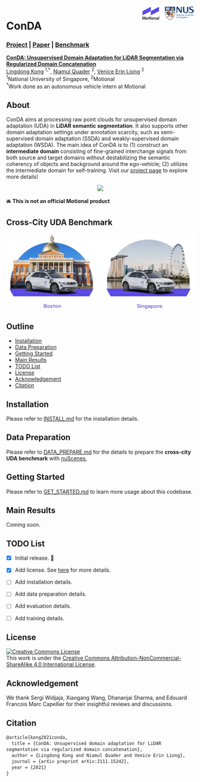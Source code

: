<img src="figs/logo.png" align="right" width="28%">

# ConDA

### [Project](https://ldkong.com/ConDA) | [Paper](https://arxiv.org/abs/2111.15242) | [Benchmark](https://paperswithcode.com/dataset/nuscenes-cross-city-uda)

**[ConDA: Unsupervised Domain Adaptation for LiDAR Segmentation via Regularized Domain Concatenation](https://arxiv.org/abs/2111.15242)**
<br>
[Lingdong Kong](https://scholar.google.com/citations?user=-j1j7TkAAAAJ) <sup>1,\*</sup>,
[Niamul Quader](https://scholar.google.com/citations?user=x-HGzWwAAAAJ) <sup>2</sup>,
[Venice Erin Liong](https://scholar.google.com/citations?user=q3AmlWMAAAAJ) <sup>2</sup>
<br>
<sup>1</sup>National University of Singapore, <sup>2</sup>Motional
<br>
<sup>\*</sup>Work done as an autonomous vehicle intern at Motional

## About

ConDA aims at processing raw point clouds for unsupervised domain adaptation (UDA) in **LiDAR semantic segmentation**. It also supports other domain adaptation settings under annotation scarcity, such as semi-supervised domain adaptation (SSDA) and weakly-supervised domain adaptation (WSDA). The main idea of ConDA is to (1) construct an **intermediate domain** consisting of fine-grained interchange signals from both source and target domains without destabilizing the semantic coherency of objects and background around the ego-vehicle; (2) utilizes the intermediate domain for self-training. Visit our [project page](https://ldkong.com/ConDA) to explore more details!

<p align="middle">
  <img src="figs/conda.png" width="500" />
</p>


:oncoming_automobile: **This is not an official Motional product**


## Cross-City UDA Benchmark
<p align="middle">
  <img src="figs/city.png"/>
</p>

## Outline

- [Installation](#installation)
- [Data Preparation](#data-preparation)
- [Getting Started](#getting-started)
- [Main Results](#main-results)
- [TODO List](#todo-list)
- [License](#license)
- [Acknowledgement](#acknowledgement)
- [Citation](#citation)


## Installation
Please refer to [INSTALL.md](docs/INSTALL.md) for the installation details.


## Data Preparation
Please refer to [DATA_PREPARE.md](docs/DATA_PREPARE.md) for the details to prepare the **cross-city UDA benchmark** with [nuScenes](https://www.nuscenes.org), 


## Getting Started
Please refer to [GET_STARTED.md](docs/GET_STARTED.md) to learn more usage about this codebase.


## Main Results
Coming soon.


## TODO List

- [x] Initial release. :rocket:
- [x] Add license. See [here](#license) for more details.
- [ ] Add installation details.
- [ ] Add data preparation details.
- [ ] Add evaluation details.
- [ ] Add training details.


## License
<a rel="license" href="http://creativecommons.org/licenses/by-nc-sa/4.0/"><img alt="Creative Commons License" style="border-width:0" src="https://i.creativecommons.org/l/by-nc-sa/4.0/80x15.png" /></a>
<br />
This work is under the <a rel="license" href="http://creativecommons.org/licenses/by-nc-sa/4.0/">Creative Commons Attribution-NonCommercial-ShareAlike 4.0 International License</a>.


## Acknowledgement
We thank Sergi Widjaja, Xiaogang Wang, Dhananjai Sharma, and Edouard Francois Marc Capellier for their insightful reviews and discussions.

## Citation
```
@article{kong2021conda,
  title = {ConDA: Unsupervised domain adaptation for LiDAR segmentation via regularized domain concatenation},
  author = {Lingdong Kong and Niamul Quader and Venice Erin Liong},
  journal = {arXiv preprint arXiv:2111.15242},
  year = {2021}
}
```

